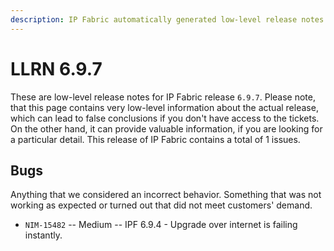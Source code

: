 ```yaml
---
description: IP Fabric automatically generated low-level release notes for version 6.9.7.
---
```


# LLRN 6.9.7

These are low-level release notes for IP Fabric release `6.9.7`. Please note, that this page contains very low-level information about the actual release, which can lead to false conclusions if you don't have access to the tickets. On the other hand, it can provide valuable information, if you are looking for a particular detail. This release of IP Fabric contains a total of 1 issues.

## Bugs

Anything that we considered an incorrect behavior. Something that was not working as expected or turned out that did not meet customers' demand.

- `NIM-15482` -- Medium -- IPF 6.9.4 - Upgrade over internet is failing instantly.
